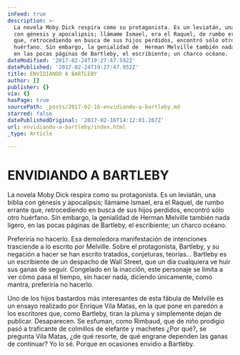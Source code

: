 ```yaml
---
inFeed: true
description: >-
  La novela Moby Dick respira como su protagonista. Es un leviatán, una biblia
  con génesis y apocalipsis; llámame Ismael, era el Raquel, de rumbo errante
  que, retrocediendo en busca de sus hijos perdidos, encontró sólo otro
  huérfano. Sin embargo, la genialidad de  Herman Melville también nada ligero,
  en las pocas páginas de Bartleby, el escribiente; un charco océano.
dateModified: '2017-02-24T19:27:47.592Z'
datePublished: '2017-02-24T19:27:47.952Z'
title: ENVIDIANDO A BARTLEBY
author: []
publisher: {}
via: {}
hasPage: true
sourcePath: _posts/2017-02-16-envidiando-a-bartleby.md
starred: false
datePublishedOriginal: '2017-02-16T14:12:01.267Z'
url: envidiando-a-bartleby/index.html
_type: Article

---
```

# ENVIDIANDO A BARTLEBY

La novela Moby Dick respira como su protagonista. Es un leviatán, una biblia con génesis y apocalipsis; llámame Ismael, era el Raquel, de rumbo errante que, retrocediendo en busca de sus hijos perdidos, encontró sólo otro huérfano. Sin embargo, la genialidad de Herman Melville también nada ligero, en las pocas páginas de Bartleby, el escribiente; un charco océano.

Preferiría no hacerlo. Esa demoledora manifestación de intenciones trasciende a lo escrito por Melville. Sobre el protagonista, Bartleby, y su negación a hacer se han escrito tratados, conjeturas, teorías... Bartleby es un escribiente de un despacho de Wall Street, que un día cualquiera ve huir sus ganas de seguir. Congelado en la inacción, este personaje se limita a ver cómo pasa el tiempo, sin hacer nada, diciendo únicamente, como mantra, preferiría no hacerlo.

Uno de los hijos bastardos más interesantes de esta fábula de Melville es un ensayo realizado por Enrique Vila Matas, en la que pone en paredón a los escritores que, como Bartleby, tiran la pluma y simplemente dejan de publicar. Desaparecen. Se esfuman, como Rimbaud, que de niño prodigio pasó a traficante de colmillos de elefante y machetes ¿Por qué?, se pregunta Vila Matas, ¿de qué resorte, de qué engrane dependen las ganas de continuar? Yo lo sé. Porque en ocasiones envidio a Bartleby.